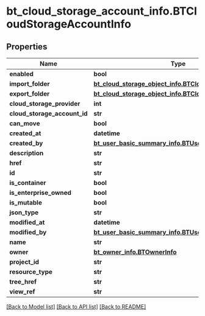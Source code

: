 # bt_cloud_storage_account_info.BTCloudStorageAccountInfo

## Properties
Name | Type | Description | Notes
------------ | ------------- | ------------- | -------------
**enabled** | **bool** |  | [optional] 
**import_folder** | [**bt_cloud_storage_object_info.BTCloudStorageObjectInfo**](BTCloudStorageObjectInfo.md) |  | [optional] 
**export_folder** | [**bt_cloud_storage_object_info.BTCloudStorageObjectInfo**](BTCloudStorageObjectInfo.md) |  | [optional] 
**cloud_storage_provider** | **int** |  | [optional] 
**cloud_storage_account_id** | **str** |  | [optional] 
**can_move** | **bool** |  | [optional] 
**created_at** | **datetime** |  | [optional] 
**created_by** | [**bt_user_basic_summary_info.BTUserBasicSummaryInfo**](BTUserBasicSummaryInfo.md) |  | [optional] 
**description** | **str** |  | [optional] 
**href** | **str** |  | [optional] 
**id** | **str** |  | [optional] 
**is_container** | **bool** |  | [optional] 
**is_enterprise_owned** | **bool** |  | [optional] 
**is_mutable** | **bool** |  | [optional] 
**json_type** | **str** |  | [optional] 
**modified_at** | **datetime** |  | [optional] 
**modified_by** | [**bt_user_basic_summary_info.BTUserBasicSummaryInfo**](BTUserBasicSummaryInfo.md) |  | [optional] 
**name** | **str** |  | [optional] 
**owner** | [**bt_owner_info.BTOwnerInfo**](BTOwnerInfo.md) |  | [optional] 
**project_id** | **str** |  | [optional] 
**resource_type** | **str** |  | [optional] 
**tree_href** | **str** |  | [optional] 
**view_ref** | **str** |  | [optional] 

[[Back to Model list]](../README.md#documentation-for-models) [[Back to API list]](../README.md#documentation-for-api-endpoints) [[Back to README]](../README.md)


